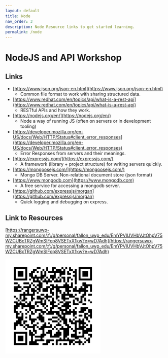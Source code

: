 ```yaml
---
layout: default
title: Node
nav_order: 3
description: Node Resource links to get started learning.
permalink: /node
---
```


# NodeJS and API Workshop

## Links

- [https://www.json.org/json-en.html](https://www.json.org/json-en.html)
    - Common file format to work with sharing structured data.
- [https://www.redhat.com/en/topics/api/what-is-a-rest-api](https://www.redhat.com/en/topics/api/what-is-a-rest-api)
    - RESTful APIs and how they work.
- [https://nodejs.org/en/](https://nodejs.org/en/)
    - Node a way of running JS (often on servers or in development tooling)
- [https://developer.mozilla.org/en-US/docs/Web/HTTP/Status#client_error_responses](https://developer.mozilla.org/en-US/docs/Web/HTTP/Status#client_error_responses)
    - Error Responses from servers and their meanings.
- [https://expressjs.com/](https://expressjs.com/)
    - A framework (library + project structure) for writing servers quickly.
- [https://mongoosejs.com/](https://mongoosejs.com/)
    - Mongo DB Server. Non-relational document store (json format)
- [https://www.mongodb.com](https://www.mongodb.com)
    - A free service for accessing a mongodb server.
- [https://github.com/expressjs/morgan](https://github.com/expressjs/morgan)
    - Quick logging and debugging on express.

## Link to Resources

[https://rangersuwp-my.sharepoint.com/:f:/g/personal/fallon_uwp_edu/EmYPVlUVHbVJtOhpV75WZCUBcTRZgWmSIFcp8VSETxX1kw?e=wD7Adh](https://rangersuwp-my.sharepoint.com/:f:/g/personal/fallon_uwp_edu/EmYPVlUVHbVJtOhpV75WZCUBcTRZgWmSIFcp8VSETxX1kw?e=wD7Adh)

![QR Image](/assets/images/node-qr.png)